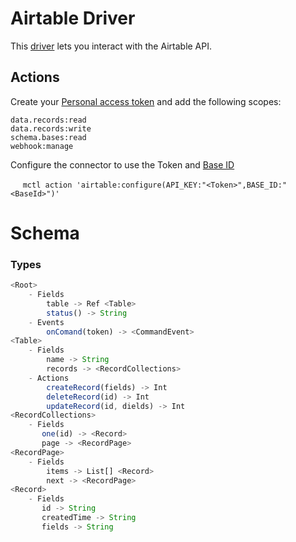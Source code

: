 # Airtable Driver

This [driver](https://membrane.io) lets you interact with the Airtable API.
## Actions

Create your [Personal access token](https://airtable.com/create/tokens) and add the following scopes:
```
data.records:read
data.records:write
schema.bases:read
webhook:manage
```
Configure the connector to use the Token and [Base ID](https://support.airtable.com/docs/understanding-airtable-ids)


$~~~~$ `mctl action 'airtable:configure(API_KEY:"<Token>",BASE_ID:"<BaseId>")'`

# Schema

### Types
```javascript
<Root>
    - Fields
        table -> Ref <Table>
        status() -> String
    - Events
        onComand(token) -> <CommandEvent>
<Table>
    - Fields
        name -> String
        records -> <RecordCollections>
    - Actions
        createRecord(fields) -> Int
        deleteRecord(id) -> Int
        updateRecord(id, dields) -> Int
<RecordCollections>
    - Fields
       one(id) -> <Record>
       page -> <RecordPage>
<RecordPage>
    - Fields
        items -> List[] <Record>
        next -> <RecordPage>
<Record>
    - Fields
       id -> String
       createdTime -> String
       fields -> String